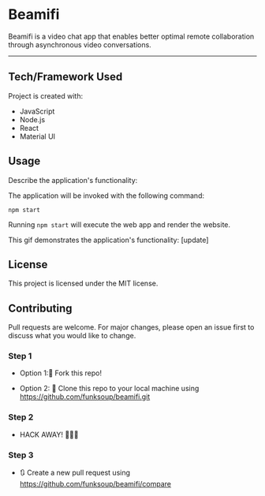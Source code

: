 
# Beamifi


Beamifi is a video chat app that enables better optimal remote collaboration through asynchronous video conversations.


------

## Tech/Framework Used

Project is created with:

* JavaScript
* Node.js
* React 
* Material UI


## Usage

Describe the application's functionality:

The application will be invoked with the following command:
```
npm start
```

Running `npm start` will execute the web app and render the website. 




This gif demonstrates the application's functionality: [update]

<!-- <img src = "/public/images/dadjokes-demo.gif" width="600"> -->


## License

This project is licensed under the MIT license.


## Contributing

Pull requests are welcome. For major changes, please open an issue first to discuss what you would like to change.


### Step 1

* Option 1:🍴 Fork this repo!

* Option 2: 👯 Clone this repo to your local machine using https://github.com/funksoup/beamifi.git

### Step 2

* HACK AWAY! 🔨🔨🔨

### Step 3

* 🔃 Create a new pull request using https://github.com/funksoup/beamifi/compare


